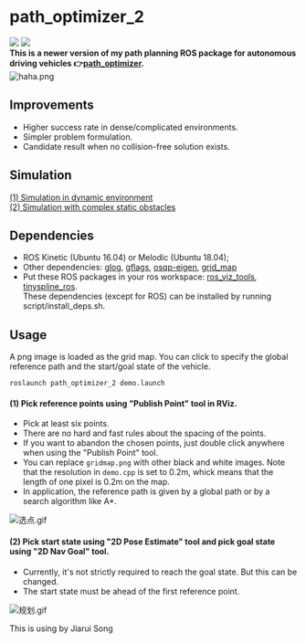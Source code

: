 # path_optimizer_2
![](https://img.shields.io/badge/ROS-Kinetic-orange)  ![](https://img.shields.io/badge/ROS-Melodic-blue)     
**This is a newer version of my path planning ROS package for autonomous driving vehicles 👉[path_optimizer](https://github.com/LiJiangnanBit/path_optimizer).**  
![haha.png](https://i.loli.net/2021/11/02/VQLH5eRFmTDcgBM.png)  
## Improvements
- Higher success rate in dense/complicated environments.  
- Simpler problem formulation.  
- Candidate result when no collision-free solution exists.  
## Simulation
[(1) Simulation in dynamic environment](https://vimeo.com/498950818)  
[(2) Simulation with complex static obstacles](https://vimeo.com/498591477)  
## Dependencies  
<!-- :atom: TO BE UPDATED.  
For now, refer to 👉[path_optimizer](https://github.com/LiJiangnanBit/path_optimizer). It's generally the same.   -->  
- ROS Kinetic (Ubuntu 16.04) or Melodic (Ubuntu 18.04);  
- Other dependencies: [glog](https://github.com/google/glog),  [gflags](https://github.com/gflags/gflags), [osqp-eigen](https://github.com/robotology/osqp-eigen), [grid_map](https://github.com/ANYbotics/grid_map)  
-  Put these ROS packages in your ros workspace:  [ros_viz_tools](https://github.com/Magic-wei/ros_viz_tools), [tinyspline_ros](https://github.com/qutas/tinyspline_ros).  
These dependencies (except for ROS) can be installed by running script/install_deps.sh.  
## Usage
A png image is loaded as the grid map. You can click to specify the global reference path and the start/goal state of the vehicle.  
~~~
roslaunch path_optimizer_2 demo.launch
~~~
#### (1) Pick reference points using "Publish Point" tool in RViz.  
- Pick at least six points.  
- There are no hard and fast rules about the spacing of the points.  
- If you want to abandon the chosen points, just double click anywhere when using the "Publish Point" tool.  
- You can replace `gridmap.png` with other black and white images. Note that the resolution in `demo.cpp` is set to 0.2m, whick means that the length of one pixel is 0.2m on the map.  
- In application, the reference path is given by a global path or by a search algorithm like A*.  

![选点.gif](https://i.loli.net/2020/04/12/kRItwQTh5GJWHxV.gif)  
#### (2) Pick start state using "2D Pose Estimate" tool and pick goal state using "2D Nav Goal" tool.  
- Currently, it's not strictly required to reach the goal state. But this can be changed.    
- The start state must be ahead of the first reference point.  

![规划.gif](https://i.loli.net/2020/04/12/XmxgwTGRI1MtoVK.gif)  

This is using by Jiarui Song